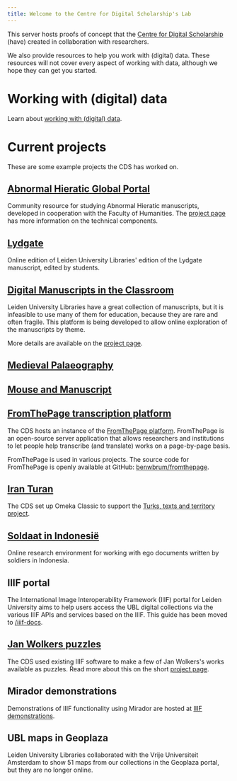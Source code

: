 ```yaml
---
title: Welcome to the Centre for Digital Scholarship's Lab
---
```


This server hosts proofs of concept that the
[Centre for Digital Scholarship][cds] (have) created in collaboration with
researchers.

[cds]: https://www.library.universiteitleiden.nl/about-us/centre-for-digital-scholarship

We also provide resources to help you work with (digital) data.
These resources will not cover every aspect of working with data,
although we hope they can get you started.

# Working with (digital) data

Learn about [working with (digital) data](working-with-data/index.md).

# Current projects

These are some example projects the CDS has worked on.

## [Abnormal Hieratic Global Portal](https://lab.library.universiteitleiden.nl/abnormalhieratic/)

Community resource for studying Abnormal Hieratic manuscripts, developed in
cooperation with the Faculty of Humanities.
The [project page](projects/abnormal-hieratic.md) has more information on the
technical components.

## [Lydgate](https://lab.library.universiteitleiden.nl/lydgate/)

Online edition of Leiden University Libraries' edition of the Lydgate
manuscript, edited by students.

## [Digital Manuscripts in the Classroom](https://digmanclass.universiteitleiden.nl/)

Leiden University Libraries have a great collection of manuscripts,
but it is infeasible to use many of them for education, because they
are rare and often fragile. This platform is being developed to allow
online exploration of the manuscripts by theme.

More details are available on the [project page](projects/digmanclass.md).

## [Medieval Palaeography](https://paleo.digitalscholarship.nl/)

## [Mouse and Manuscript](https://mouse.digitalscholarship.nl/)

## [FromThePage transcription platform](https://transcription.digitalscholarship.nl/)

The CDS hosts an instance of the
[FromThePage platform](https://fromthepage.com). FromThePage is an
open-source server application that allows researchers and institutions
to let people help transcribe (and translate) works on a page-by-page basis.

FromThePage is used in various projects. The source code for FromThePage
is openly available at GitHub: [benwbrum/fromthepage](https://github.com/benwbrum/fromthepage).

## [Iran Turan](https://iranturan.leiden.edu/)

The CDS set up Omeka Classic to support the [Turks, texts and territory project][iranproject].

[iranproject]: https://www.universiteitleiden.nl/en/research/research-projects/humanities/turks-texts-and-territory

## [Soldaat in Indonesië](https://indonesie.universiteitleiden.nl/)

Online research environment for working with ego documents written by soldiers
in Indonesia.

## IIIF portal

The International Image Interoperability Framework (IIIF) portal for Leiden
University aims to help users access the UBL digital collections via the
various IIIF APIs and services based on the IIIF.
This guide has been moved to [/iiif-docs](https://lab.library.universiteitleiden.nl/iiif-docs/).

## [Jan Wolkers puzzles](https://lab.library.universiteitleiden.nl/iiif-demo/puzzles.html)

The CDS used existing IIIF software to make a few of Jan Wolkers's works
available as puzzles.
Read more about this on the short [project page](projects/wolkers-puzzles.md).

## Mirador demonstrations

Demonstrations of IIIF functionality using Mirador are hosted at [IIIF demonstrations](https://lab.library.universiteitleiden.nl/iiif-demo/).

## UBL maps in Geoplaza

Leiden University Libraries collaborated with the Vrije Universiteit
Amsterdam to show 51 maps from our collections in the Geoplaza portal, but they
are no longer online.
